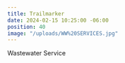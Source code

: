 ```yaml
---
title: Trailmarker
date: 2024-02-15 10:25:00 -06:00
position: 40
image: "/uploads/WW%20SERVICES.jpg"
---
```


Wastewater Service